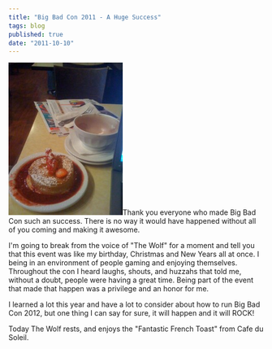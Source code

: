 ```yaml
---
title: "Big Bad Con 2011 - A Huge Success"
tags: blog
published: true
date: "2011-10-10"
---
```


[![](/images/SF-003-225x300.jpg "French toast and Hot Chocolate")](http://www.bigbadcon.com/wp-content/uploads/2011/10/SF-003.jpg)Thank you everyone who made Big Bad Con such an success. There is no way it would have happened without all of you coming and making it awesome.

I'm going to break from the voice of "The Wolf" for a moment and tell you that this event was like my birthday, Christmas and New Years all at once. I being in an environment of people gaming and enjoying themselves. Throughout the con I heard laughs, shouts, and huzzahs that told me, without a doubt, people were having a great time. Being part of the event that made that happen was a privilege and an honor for me.

I learned a lot this year and have a lot to consider about how to run Big Bad Con 2012, but one thing I can say for sure, it will happen and it will ROCK!

Today The Wolf rests, and enjoys the "Fantastic French Toast" from Cafe du Soleil.
